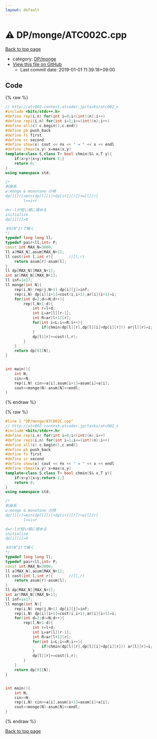 ```yaml
---
layout: default
---
```


<!-- mathjax config similar to math.stackexchange -->
<script type="text/javascript" async
  src="https://cdnjs.cloudflare.com/ajax/libs/mathjax/2.7.5/MathJax.js?config=TeX-MML-AM_CHTML">
</script>
<script type="text/x-mathjax-config">
  MathJax.Hub.Config({
    TeX: { equationNumbers: { autoNumber: "AMS" }},
    tex2jax: {
      inlineMath: [ ['$','$'] ],
      processEscapes: true
    },
    "HTML-CSS": { matchFontHeight: false },
    displayAlign: "left",
    displayIndent: "2em"
  });
</script>

<script type="text/javascript" src="https://cdnjs.cloudflare.com/ajax/libs/jquery/3.4.1/jquery.min.js"></script>
<script src="https://cdn.jsdelivr.net/npm/jquery-balloon-js@1.1.2/jquery.balloon.min.js" integrity="sha256-ZEYs9VrgAeNuPvs15E39OsyOJaIkXEEt10fzxJ20+2I=" crossorigin="anonymous"></script>
<script type="text/javascript" src="../../../assets/js/copy-button.js"></script>
<link rel="stylesheet" href="../../../assets/css/copy-button.css" />


# :warning: DP/monge/ATC002C.cpp

<a href="../../../index.html">Back to top page</a>

* category: <a href="../../../index.html#d960fa802d50288c7dd865c652257d89">DP/monge</a>
* <a href="{{ site.github.repository_url }}/blob/master/DP/monge/ATC002C.cpp">View this file on GitHub</a>
    - Last commit date: 2019-01-01 11:39:18+09:00




## Code

<a id="unbundled"></a>
{% raw %}
```cpp
// http://atc002.contest.atcoder.jp/tasks/atc002_c
#include <bits/stdc++.h>
#define rep(i,n) for(int i=0;i<(int)(n);i++)
#define rep1(i,n) for(int i=1;i<=(int)(n);i++)
#define all(c) c.begin(),c.end()
#define pb push_back
#define fs first
#define sc second
#define show(x) cout << #x << " = " << x << endl
#define chmax(x,y) x=max(x,y)
template<class S,class T> bool chmin(S& x,T y){
	if(x>y){x=y;return 1;}
	return 0;
}
using namespace std;

/*
刺身系
w:monge & monotone の時
dp[l][r]=min(dp[l][i]+dp[i+1][r])+w[l][r]
		l<=i<r

d=r-lが短い順に埋める
initialize
dp[i][i]=0

をO(N^2)で解く
*/
typedef long long ll;
typedef pair<ll,int> P;
const int MAX_N=3000;
ll a[MAX_N],asum[MAX_N+1];
ll cost(int l,int r){		//[l,r)
	return asum[r]-asum[l];
}
ll dp[MAX_N][MAX_N+1];
int ar[MAX_N][MAX_N+1];
ll inf=1e17;
ll monge(int N){
	rep(i,N) rep(j,N+1) dp[i][j]=inf;
	rep(i,N) dp[i][i+1]=cost(i,i+1),ar[i][i+1]=i;
	for(int d=2;d<=N;d++){
		rep(l,N+1-d){
			int r=l+d;
			int L=ar[l][r-1];
			int R=ar[l+1][r];
			for(int i=L;i<=R;i++){
				if(chmin(dp[l][r],dp[l][i]+dp[i][r])) ar[l][r]=i;
			}
			dp[l][r]+=cost(l,r);
		}
	}
	return dp[0][N];
}


int main(){
	int N;
	cin>>N;
	rep(i,N) cin>>a[i],asum[i+1]=asum[i]+a[i];
	cout<<monge(N)-asum[N]<<endl;
}

```
{% endraw %}

<a id="bundled"></a>
{% raw %}
```cpp
#line 1 "DP/monge/ATC002C.cpp"
// http://atc002.contest.atcoder.jp/tasks/atc002_c
#include <bits/stdc++.h>
#define rep(i,n) for(int i=0;i<(int)(n);i++)
#define rep1(i,n) for(int i=1;i<=(int)(n);i++)
#define all(c) c.begin(),c.end()
#define pb push_back
#define fs first
#define sc second
#define show(x) cout << #x << " = " << x << endl
#define chmax(x,y) x=max(x,y)
template<class S,class T> bool chmin(S& x,T y){
	if(x>y){x=y;return 1;}
	return 0;
}
using namespace std;

/*
刺身系
w:monge & monotone の時
dp[l][r]=min(dp[l][i]+dp[i+1][r])+w[l][r]
		l<=i<r

d=r-lが短い順に埋める
initialize
dp[i][i]=0

をO(N^2)で解く
*/
typedef long long ll;
typedef pair<ll,int> P;
const int MAX_N=3000;
ll a[MAX_N],asum[MAX_N+1];
ll cost(int l,int r){		//[l,r)
	return asum[r]-asum[l];
}
ll dp[MAX_N][MAX_N+1];
int ar[MAX_N][MAX_N+1];
ll inf=1e17;
ll monge(int N){
	rep(i,N) rep(j,N+1) dp[i][j]=inf;
	rep(i,N) dp[i][i+1]=cost(i,i+1),ar[i][i+1]=i;
	for(int d=2;d<=N;d++){
		rep(l,N+1-d){
			int r=l+d;
			int L=ar[l][r-1];
			int R=ar[l+1][r];
			for(int i=L;i<=R;i++){
				if(chmin(dp[l][r],dp[l][i]+dp[i][r])) ar[l][r]=i;
			}
			dp[l][r]+=cost(l,r);
		}
	}
	return dp[0][N];
}


int main(){
	int N;
	cin>>N;
	rep(i,N) cin>>a[i],asum[i+1]=asum[i]+a[i];
	cout<<monge(N)-asum[N]<<endl;
}

```
{% endraw %}

<a href="../../../index.html">Back to top page</a>

